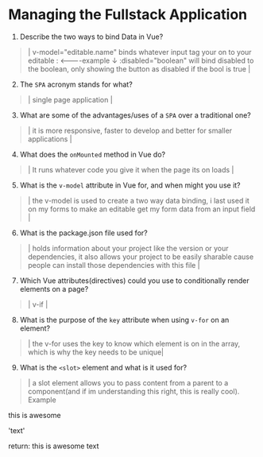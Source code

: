 # Managing the Fullstack Application

1. Describe the two ways to bind Data in Vue?

  > | v-model="editable.name" binds whatever input tag your on to your editable
  : <----example ↓
   :disabled="boolean" will bind disabled to the boolean, only showing the button as disabled if the bool is true |

2. The `SPA` acronym stands for what?

  > | single page application |

3. What are some of the advantages/uses of a `SPA` over a traditional one?

  > | it is more responsive, faster to develop and better for smaller applications |

4. What does the `onMounted` method in Vue do?

  > | It runs whatever code you give it when the page its on loads |

5. What is the `v-model` attribute in Vue for, and when might you use it?

  > | the v-model is used to create a two way data binding, i last used it on my forms to make an editable get my form data from an input field  |

6. What is the package.json file used for?

  > | holds information about your project like the version or your dependencies, it also allows your project to be easily sharable cause people can install those dependencies with this file   |

7. Which Vue attributes(directives) could you use to conditionally render elements on a page?

  > | v-if  |

8. What is the purpose of the `key` attribute when using `v-for` on an element?

  > | the v-for uses the key to know which element is on in the array, which is why the key needs to be unique|

9. What is the `<slot>` element and what is it used for?

  > | a slot element allows you to pass content from a parent to a component(and if im understanding this right, this is really cool). Example 
<!-- inside component -->
<div>
<p>this is awesome</p>
<slot></slot>
</div>
<!-- parent code  -->
  <component>
  <p>'text'</p>
</component>

return:
this is awesome
text